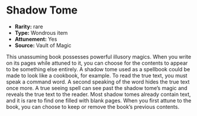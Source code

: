 
# Shadow Tome

* **Rarity:** rare
* **Type:** Wondrous item
* **Attunement:** Yes
* **Source:** Vault of Magic


This unassuming book possesses powerful illusory magics. When you write on its pages while attuned to it, you can choose for the contents to appear to be something else entirely. A shadow tome used as a spellbook could be made to look like a cookbook, for example. To read the true text, you must speak a command word. A second speaking of the word hides the true text once more. A true seeing spell can see past the shadow tome’s magic and reveals the true text to the reader. Most shadow tomes already contain text, and it is rare to find one filled with blank pages. When you first attune to the book, you can choose to keep or remove the book’s previous contents.
